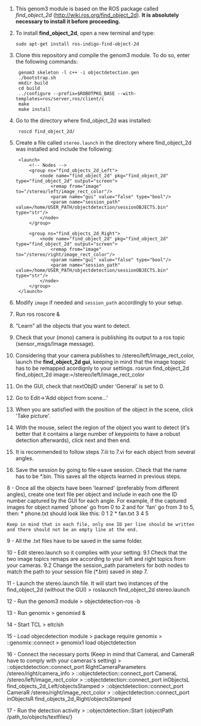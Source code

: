 1. This genom3 module is based on the ROS package called *find_object_2d* (http://wiki.ros.org/find_object_2d). **It is absolutely necessary to install it before proceeding.** 

  1. To install **find_object_2d**, open a new terminal and type: 

        ```
        sudo apt-get install ros-indigo-find-object-2d
        ```

2. Clone this repository and compile the genom3 module. To do so, enter the following commands:

        genom3 skeleton -l c++ -i objectdetection.gen
        ./bootstrap.sh
        mkdir build
        cd build
        ../configure --prefix=$ROBOTPKG_BASE --with-templates=ros/server,ros/client/c
        make
        make install

3. Go to the directory where find_object_2d was installed:

        roscd find_object_2d/

4. Create a file called `stereo.launch` in the directory where find_object_2d was installed and include the following:

        <launch>
        	<!-- Nodes -->
            <group ns="find_objects_2d_Left">
        	    <node name="find_object_2d" pkg="find_object_2d" type="find_object_2d" output="screen">
        		    <remap from="image" to="/stereo/left/image_rect_color"/>
        		    <param name="gui" value="false" type="bool"/>
        		    <param name="session_path" value=/home/USER_PATH/objectdetection/sessionOBJECTS.bin" type="str"/>
        	    </node>
            </group>
        
            <group ns="find_objects_2d_Right">
        	    <node name="find_object_2d" pkg="find_object_2d" type="find_object_2d" output="screen">
        		    <remap from="image" to="/stereo/right/image_rect_color"/>
        		    <param name="gui" value="false" type="bool"/>
        		    <param name="session_path" value=/home/USER_PATH/objectdetection/sessionOBJECTS.bin" type="str"/>
        	    </node>
            </group>
        </launch>

5. Modify `image` if needed and `session_path` accordingly to your setup.

6. Run ros
        roscore &

7. "Learn" all the objects that you want to detect.
  1. Check that your (mono) camera is publishing its output to a ros topic (sensor_msgs/Image message).
  2. Considering that your camera publishes to /stereo/left/image_rect_color, launch the **find_object_2d gui**, keeping in mind that the image toppic has to be remapped acordignly to your settings.
        rosrun find_object_2d find_object_2d image:=/stereo/left/image_rect_color
   3. On the GUI, check that nextObjID under 'General' is set to 0.
   4. Go to  Edit->'Add object from scene...'
   5. When you are satisfied with the position of the object in the scene, click 'Take picture'.
   6. With the mouse, select the region of the object you want to detect (it's better that it contains a large number of keypoints to have a robust detection afterwards), click next and then end.
   7. It is recommended to follow steps 7.iii to 7.vi for each object from several angles.

8. Save the session by going to file->save session. Check that the name has to be *.bin. This saves all the objects learned in previous steps.

8 - Once all the objects have been 'learned' (preferably from different angles), create one text file per object and include in each one the ID number captured by the GUI for each angle. For example, if the captured images for object named 'phone' go from 0 to 2 and for 'fan' go from 3 to 5, then:
    * phone.txt should look like this:
        0
        1
        2
    * fan.txt
        3
        4
        5

    Keep in mind that in each file, only one ID per line should be written and there should not be an empty line at the end.

9 - All the .txt files have to be saved in the same folder.

10 - Edit stereo.launch so it complies with your setting:
    9.1 Check that the two image topics remaps are according to your left and right topics from your cameras.
    9.2 Change the session_path parameters for both nodes to match the path to your session file (*.bin) saved in step 7.

11 - Launch the stereo.launch file. It will start two instances of the find_object_2d (without the GUI)
    > roslaunch find_object_2d stereo.launch 

12 - Run the genom3 module
    > objectdetection-ros -b

13 - Run genomix
    > genomixd &

14 - Start TCL
    > eltclsh

15 - Load objecdetection module
    > package require genomix
    > ::genomix::connect
    > genomix1 load objectdetection

16 - Connect the necessary ports (Keep in mind that CameraL and CameraR have to comply with your cameras's setting)
    > ::objectdetection::connect_port RightCameraParameters /stereo/right/camera_info
    > ::objectdetection::connect_port CameraL /stereo/left/image_rect_color
    > ::objectdetection::connect_port inObjectsL find_objects_2d_Left/objectsStamped
    > ::objectdetection::connect_port CameraR /stereo/right/image_rect_color
    > ::objectdetection::connect_port inObjectsR find_objects_2d_Right/objectsStamped

17 - Run the detection activity
    > ::objectdetection::Start {objectPath /path_to/objects/textfiles/}

